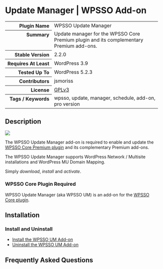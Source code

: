 <h1>Update Manager | WPSSO Add-on</h1>

<table>
<tr><th align="right" valign="top" nowrap>Plugin Name</th><td>WPSSO Update Manager</td></tr>
<tr><th align="right" valign="top" nowrap>Summary</th><td>Update manager for the WPSSO Core Premium plugin and its complementary Premium add-ons.</td></tr>
<tr><th align="right" valign="top" nowrap>Stable Version</th><td>2.2.0</td></tr>
<tr><th align="right" valign="top" nowrap>Requires At Least</th><td>WordPress 3.9</td></tr>
<tr><th align="right" valign="top" nowrap>Tested Up To</th><td>WordPress 5.2.3</td></tr>
<tr><th align="right" valign="top" nowrap>Contributors</th><td>jsmoriss</td></tr>
<tr><th align="right" valign="top" nowrap>License</th><td><a href="https://www.gnu.org/licenses/gpl.txt">GPLv3</a></td></tr>
<tr><th align="right" valign="top" nowrap>Tags / Keywords</th><td>wpsso, update, manager, schedule, add-on, pro version</td></tr>
</table>

<h2>Description</h2>

<p style="margin:0;"><img class="readme-icon" src="https://surniaulula.github.io/wpsso-um/assets/icon-256x256.png"></p>

<p>The WPSSO Update Manager add-on is required to enable and update the <a href="https://wpsso.com/">WPSSO Core Premium plugin</a> and its complementary Premium add-ons.</p>

<p>The WPSSO Update Manager supports WordPress Network / Multisite installations and WordPress MU Domain Mapping.</p>

<p>Simply <em>download</em>, <em>install</em> and <em>activate</em>.</p>

<h3>WPSSO Core Plugin Required</h3>

<p>WPSSO Update Manager (aka WPSSO UM) is an add-on for the <a href="https://wordpress.org/plugins/wpsso/">WPSSO Core plugin</a>.</p>


<h2>Installation</h2>

<h3 class="top">Install and Uninstall</h3>

<ul>
<li><a href="https://wpsso.com/docs/plugins/wpsso-um/installation/install-the-plugin/">Install the WPSSO UM Add-on</a></li>
<li><a href="https://wpsso.com/docs/plugins/wpsso-um/installation/uninstall-the-plugin/">Uninstall the WPSSO UM Add-on</a></li>
</ul>


<h2>Frequently Asked Questions</h2>




